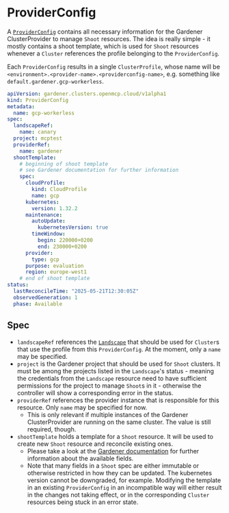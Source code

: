 # ProviderConfig

A [`ProviderConfig`](../../api/core/v1alpha1/providerconfiguration_types.go) contains all necessary information for the Gardener ClusterProvider to manage `Shoot` resources. The idea is really simple - it mostly contains a shoot template, which is used for `Shoot` resources whenever a `Cluster` references the profile belonging to the `ProviderConfig`.

Each `ProviderConfig` results in a single `ClusterProfile`, whose name will be `<environment>.<provider-name>.<providerconfig-name>`, e.g. something like `default.gardener.gcp-workerless`.

```yaml
apiVersion: gardener.clusters.openmcp.cloud/v1alpha1
kind: ProviderConfig
metadata:
  name: gcp-workerless
spec:
  landscapeRef:
    name: canary
  project: mcptest
  providerRef:
    name: gardener
  shootTemplate:
    # beginning of shoot template
    # see Gardener documentation for further information
    spec:
      cloudProfile:
        kind: CloudProfile
        name: gcp
      kubernetes:
        version: 1.32.2
      maintenance:
        autoUpdate:
          kubernetesVersion: true
        timeWindow:
          begin: 220000+0200
          end: 230000+0200
      provider:
        type: gcp
      purpose: evaluation
      region: europe-west1
    # end of shoot template
status:
  lastReconcileTime: "2025-05-21T12:30:05Z"
  observedGeneration: 1
  phase: Available
```

## Spec

- `landscapeRef` references the [`Landscape`](./landscape.md) that should be used for `Cluster`s that use the profile from this `ProviderConfig`. At the moment, only a `name` may be specified.
- `project` is the Gardener project that should be used for `Shoot` clusters. It must be among the projects listed in the `Landscape`'s status - meaning the credentials from the `Landscape` resource need to have sufficient permissions for the project to manage `Shoot`s in it - otherwise the controller will show a corresponding error in the status.
- `providerRef` references the provider instance that is responsible for this resource. Only `name` may be specified for now.
  - This is only relevant if multiple instances of the Gardener ClusterProvider are running on the same cluster. The value is still required, though.
- `shootTemplate` holds a template for a `Shoot` resource. It will be used to create new `Shoot` resource and reconcile existing ones.
  - Please take a look at the [Gardener documentation](https://gardener.cloud/docs/) for further information about the available fields.
  - Note that many fields in a `Shoot` spec are either immutable or otherwise restricted in how they can be updated. The kubernetes version cannot be downgraded, for example. Modifying the template in an existing `ProviderConfig` in an incompatible way will either result in the changes not taking effect, or in the corresponding `Cluster` resources being stuck in an error state.
